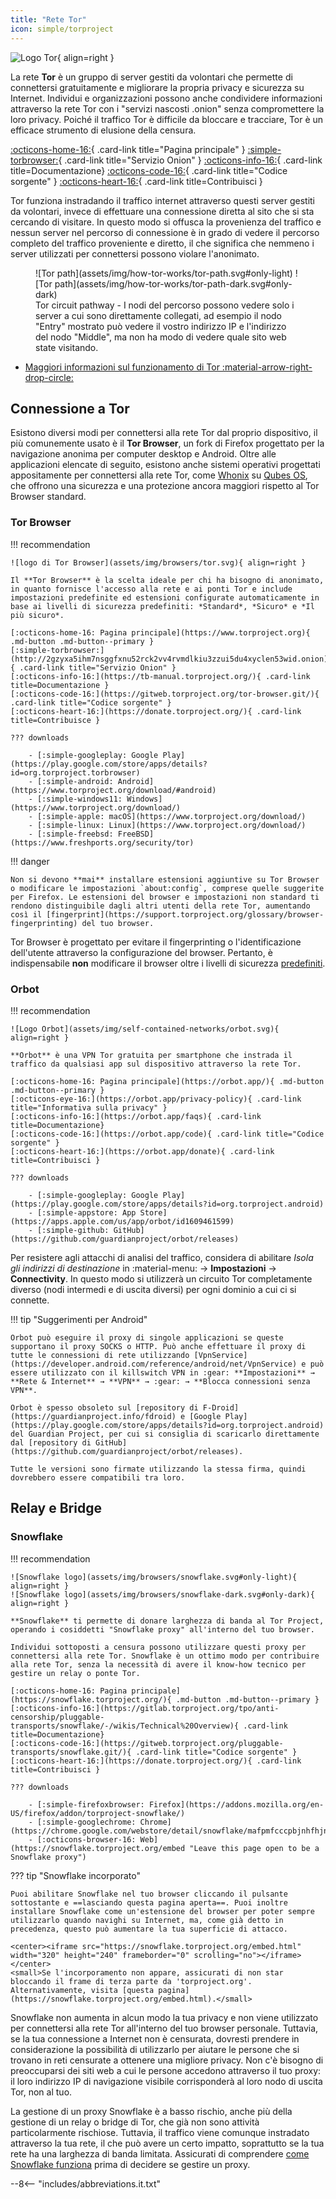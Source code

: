 ```yaml
---
title: "Rete Tor"
icon: simple/torproject
---
```


![Logo Tor](assets/img/self-contained-networks/tor.svg){ align=right }

La rete **Tor** è un gruppo di server gestiti da volontari che permette di connettersi gratuitamente e migliorare la propria privacy e sicurezza su Internet. Individui e organizzazioni possono anche condividere informazioni attraverso la rete Tor con i "servizi nascosti .onion" senza compromettere la loro privacy. Poiché il traffico Tor è difficile da bloccare e tracciare, Tor è un efficace strumento di elusione della censura.

[:octicons-home-16:](https://www.torproject.org){ .card-link title="Pagina principale" }
[:simple-torbrowser:](http://2gzyxa5ihm7nsggfxnu52rck2vv4rvmdlkiu3zzui5du4xyclen53wid.onion){ .card-link title="Servizio Onion" }
[:octicons-info-16:](https://tb-manual.torproject.org/){ .card-link title=Documentazione}
[:octicons-code-16:](https://gitweb.torproject.org/tor.git){ .card-link title="Codice sorgente" }
[:octicons-heart-16:](https://donate.torproject.org/){ .card-link title=Contribuisci }

Tor funziona instradando il traffico internet attraverso questi server gestiti da volontari, invece di effettuare una connessione diretta al sito che si sta cercando di visitare. In questo modo si offusca la provenienza del traffico e nessun server nel percorso di connessione è in grado di vedere il percorso completo del traffico proveniente e diretto, il che significa che nemmeno i server utilizzati per connettersi possono violare l'anonimato.

<figure markdown>
  ![Tor path](assets/img/how-tor-works/tor-path.svg#only-light)
  ![Tor path](assets/img/how-tor-works/tor-path-dark.svg#only-dark)
  <figcaption>Tor circuit pathway - I nodi del percorso possono vedere solo i server a cui sono direttamente collegati, ad esempio il nodo "Entry" mostrato può vedere il vostro indirizzo IP e l'indirizzo del nodo "Middle", ma non ha modo di vedere quale sito web state visitando.</figcaption>
</figure>

- [Maggiori informazioni sul funzionamento di Tor :material-arrow-right-drop-circle:](advanced/tor-overview.md)

## Connessione a Tor

Esistono diversi modi per connettersi alla rete Tor dal proprio dispositivo, il più comunemente usato è il **Tor Browser**, un fork di Firefox progettato per la navigazione anonima per computer desktop e Android. Oltre alle applicazioni elencate di seguito, esistono anche sistemi operativi progettati appositamente per connettersi alla rete Tor, come [Whonix](desktop.md#whonix) su [Qubes OS](desktop.md#qubes-os), che offrono una sicurezza e una protezione ancora maggiori rispetto al Tor Browser standard.

### Tor Browser

!!! recommendation

    ![logo di Tor Browser](assets/img/browsers/tor.svg){ align=right }
    
    Il **Tor Browser** è la scelta ideale per chi ha bisogno di anonimato, in quanto fornisce l'accesso alla rete e ai ponti Tor e include impostazioni predefinite ed estensioni configurate automaticamente in base ai livelli di sicurezza predefiniti: *Standard*, *Sicuro* e *Il più sicuro*.
    
    [:octicons-home-16: Pagina principale](https://www.torproject.org){ .md-button .md-button--primary }
    [:simple-torbrowser:](http://2gzyxa5ihm7nsggfxnu52rck2vv4rvmdlkiu3zzui5du4xyclen53wid.onion){ .card-link title="Servizio Onion" }
    [:octicons-info-16:](https://tb-manual.torproject.org/){ .card-link title=Documentazione }
    [:octicons-code-16:](https://gitweb.torproject.org/tor-browser.git/){ .card-link title="Codice sorgente" }
    [:octicons-heart-16:](https://donate.torproject.org/){ .card-link title=Contribuisce }
    
    ??? downloads
    
        - [:simple-googleplay: Google Play](https://play.google.com/store/apps/details?id=org.torproject.torbrowser)
        - [:simple-android: Android](https://www.torproject.org/download/#android)
        - [:simple-windows11: Windows](https://www.torproject.org/download/)
        - [:simple-apple: macOS](https://www.torproject.org/download/)
        - [:simple-linux: Linux](https://www.torproject.org/download/)
        - [:simple-freebsd: FreeBSD](https://www.freshports.org/security/tor)

!!! danger

    Non si devono **mai** installare estensioni aggiuntive su Tor Browser o modificare le impostazioni `about:config`, comprese quelle suggerite per Firefox. Le estensioni del browser e impostazioni non standard ti rendono distinguibile dagli altri utenti della rete Tor, aumentando così il [fingerprint](https://support.torproject.org/glossary/browser-fingerprinting) del tuo browser.

Tor Browser è progettato per evitare il fingerprinting o l'identificazione dell'utente attraverso la configurazione del browser. Pertanto, è indispensabile **non** modificare il browser oltre i livelli di sicurezza [predefiniti](https://tb-manual.torproject.org/security-settings/).

### Orbot

!!! recommendation

    ![Logo Orbot](assets/img/self-contained-networks/orbot.svg){ align=right }
    
    **Orbot** è una VPN Tor gratuita per smartphone che instrada il traffico da qualsiasi app sul dispositivo attraverso la rete Tor.
    
    [:octicons-home-16: Pagina principale](https://orbot.app/){ .md-button .md-button--primary }
    [:octicons-eye-16:](https://orbot.app/privacy-policy){ .card-link title="Informativa sulla privacy" }
    [:octicons-info-16:](https://orbot.app/faqs){ .card-link title=Documentazione}
    [:octicons-code-16:](https://orbot.app/code){ .card-link title="Codice sorgente" }
    [:octicons-heart-16:](https://orbot.app/donate){ .card-link title=Contribuisci }
    
    ??? downloads
    
        - [:simple-googleplay: Google Play](https://play.google.com/store/apps/details?id=org.torproject.android)
        - [:simple-appstore: App Store](https://apps.apple.com/us/app/orbot/id1609461599)
        - [:simple-github: GitHub](https://github.com/guardianproject/orbot/releases)

Per resistere agli attacchi di analisi del traffico, considera di abilitare *Isola gli indirizzi di destinazione* in :material-menu: → **Impostazioni** → **Connectivity**. In questo modo si utilizzerà un circuito Tor completamente diverso (nodi intermedi e di uscita diversi) per ogni dominio a cui ci si connette.

!!! tip "Suggerimenti per Android"

    Orbot può eseguire il proxy di singole applicazioni se queste supportano il proxy SOCKS o HTTP. Può anche effettuare il proxy di tutte le connessioni di rete utilizzando [VpnService](https://developer.android.com/reference/android/net/VpnService) e può essere utilizzato con il killswitch VPN in :gear: **Impostazioni** → **Rete & Internet** → **VPN** → :gear: → **Blocca connessioni senza VPN**.
    
    Orbot è spesso obsoleto sul [repository di F-Droid](https://guardianproject.info/fdroid) e [Google Play](https://play.google.com/store/apps/details?id=org.torproject.android) del Guardian Project, per cui si consiglia di scaricarlo direttamente dal [repository di GitHub](https://github.com/guardianproject/orbot/releases).
    
    Tutte le versioni sono firmate utilizzando la stessa firma, quindi dovrebbero essere compatibili tra loro.

## Relay e Bridge

### Snowflake

!!! recommendation

    ![Snowflake logo](assets/img/browsers/snowflake.svg#only-light){ align=right }
    ![Snowflake logo](assets/img/browsers/snowflake-dark.svg#only-dark){ align=right }
    
    **Snowflake** ti permette di donare larghezza di banda al Tor Project, operando i cosiddetti "Snowflake proxy" all'interno del tuo browser.
    
    Individui sottoposti a censura possono utilizzare questi proxy per connettersi alla rete Tor. Snowflake è un ottimo modo per contribuire alla rete Tor, senza la necessità di avere il know-how tecnico per gestire un relay o ponte Tor.
    
    [:octicons-home-16: Pagina principale](https://snowflake.torproject.org/){ .md-button .md-button--primary }
    [:octicons-info-16:](https://gitlab.torproject.org/tpo/anti-censorship/pluggable-transports/snowflake/-/wikis/Technical%20Overview){ .card-link title=Documentazione}
    [:octicons-code-16:](https://gitweb.torproject.org/pluggable-transports/snowflake.git/){ .card-link title="Codice sorgente" }
    [:octicons-heart-16:](https://donate.torproject.org/){ .card-link title=Contribuisci }
    
    ??? downloads
    
        - [:simple-firefoxbrowser: Firefox](https://addons.mozilla.org/en-US/firefox/addon/torproject-snowflake/)
        - [:simple-googlechrome: Chrome](https://chrome.google.com/webstore/detail/snowflake/mafpmfcccpbjnhfhjnllmmalhifmlcie)
        - [:octicons-browser-16: Web](https://snowflake.torproject.org/embed "Leave this page open to be a Snowflake proxy")

??? tip "Snowflake incorporato"

    Puoi abilitare Snowflake nel tuo browser cliccando il pulsante sottostante e ==lasciando questa pagina aperta==. Puoi inoltre installare Snowflake come un'estensione del browser per poter sempre utilizzarlo quando navighi su Internet, ma, come già detto in precedenza, questo può aumentare la tua superficie di attacco.
    
    <center><iframe src="https://snowflake.torproject.org/embed.html" width="320" height="240" frameborder="0" scrolling="no"></iframe></center>
    <small>Se l'incorporamento non appare, assicurati di non star bloccando il frame di terza parte da 'torproject.org'. Alternativamente, visita [questa pagina](https://snowflake.torproject.org/embed.html).</small>

Snowflake non aumenta in alcun modo la tua privacy e non viene utilizzato per connettersi alla rete Tor all'interno del tuo browser personale. Tuttavia, se la tua connessione a Internet non è censurata, dovresti prendere in considerazione la possibilità di utilizzarlo per aiutare le persone che si trovano in reti censurate a ottenere una migliore privacy. Non c'è bisogno di preoccuparsi dei siti web a cui le persone accedono attraverso il tuo proxy: il loro indirizzo IP di navigazione visibile corrisponderà al loro nodo di uscita Tor, non al tuo.

La gestione di un proxy Snowflake è a basso rischio, anche più della gestione di un relay o bridge di Tor, che già non sono attività particolarmente rischiose. Tuttavia, il traffico viene comunque instradato attraverso la tua rete, il che può avere un certo impatto, soprattutto se la tua rete ha una larghezza di banda limitata. Assicurati di comprendere [come Snowflake funziona](https://gitlab.torproject.org/tpo/anti-censorship/pluggable-transports/snowflake/-/wikis/home) prima di decidere se gestire un proxy.

--8<-- "includes/abbreviations.it.txt"
